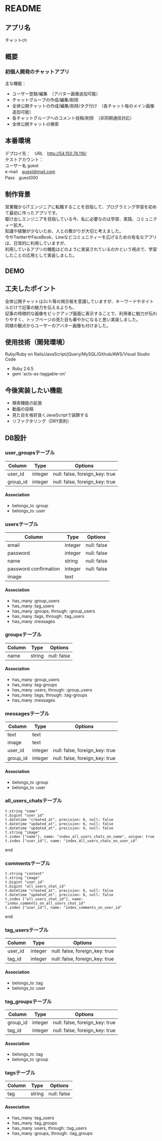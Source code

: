 # README

## アプリ名
チャットch

## 概要
### 初個人開発のチャットアプリ
主な機能： <br>
* ユーザー登録/編集　（アバター画像追加可能） <br>
* チャットグループの作成/編集/削除<br>
* 全体公開チャットの作成/編集/削除/タグ付け　（各チャット毎のメイン画像追加可能） <br>
* 各チャットグループへのコメント投稿/削除　（非同期通信対応） <br>
* 全体公開チャットの検索

## 本番環境
デプロイ先：　URL　http://54.150.76.116/<br>
テストアカウント： <br>
ユーザー名 guest<br>
e-mail　guest@mail.com<br>
Pass　guest000

## 制作背景
営業職からITエンジニアに転職することを目指して、プログラミング学習を初めて最初に作ったアプリです。<br>
駆け出しエンジニアを目指している今、私に必要なのは学習、実践、コミュニティー拡大。<br>
知識や経験が少ないため、人との繋がりが大切と考えました。<br>
今やTwitterやFaceBook、Lineなどコミュニティーを広げるための有名なアプリは、日常的に利用していますが、<br>
利用しているアプリの機能はどのように実装されているのかという視点で、学習したことの応用として実装しました。

## DEMO


## 工夫したポイント
全体公開チャットは2cｈ等の掲示板を意識していますが、キーワードやタイトルだけで記事の魅力を伝えるよりも、<br>
記事の特徴的な画像をピックアップ画面に表示することで、利用者に魅力が伝わりやすく、トップページの見た目も華やかになると思い実装しました。<br>
同様の観点からユーザーのアバター画像も付けました。

## 使用技術（開発環境）
Ruby/Ruby on Rails/JavaScript/jQuery/MySQL/Github/AWS/Visual Studio Code <br>
* Ruby 2.6.5 <br>
* gem 'acts-as-taggable-on'

## 今後実装したい機能
* 検索機能の拡張<br>
* 動画の投稿<br>
* 見た目を格好良くJavaScriptで装飾する<br>
* リファクタリング（DRY原則）

## DB設計

### user_groupsテーブル

|Column|Type|Options|
|------|----|-------|
|user_id|integer|null: false, foreign_key: true|
|group_id|integer|null: false, foreign_key: true|

#### Association
- belongs_to :group
- belongs_to :user

### usersテーブル

|Column|Type|Options|
|------|----|-------|
|email|integer|null: false|
|password|integer|null: false|
|name|string|null: false|
|password confirmation|integer|null: false|
|image|text|

#### Association
- has_many :group_users
- has_many :tag_users
- has_many :groups, through: :group_users
- has_many :tags, through: :tag_users
- has_many :messages

### groupsテーブル

|Column|Type|Options|
|------|----|-------|
|name|string|null: false|

#### Association
- has_many :group_users
- has_many :tag-groups
- has_many :users, through: :group_users
- has_many :tags, through: :tag-groups
- has_many :messages

### messagesテーブル

|Column|Type|Options|
|------|----|-------|
|text|text||
|image|text||
|user_id|integer|null: false, foreign_key: true|
|group_id|integer|null: false, foreign_key: true|

#### Association
- belongs_to :group
- belongs_to :user

### all_users_chatsテーブル


    t.string "name"
    t.bigint "user_id"
    t.datetime "created_at", precision: 6, null: false
    t.datetime "updated_at", precision: 6, null: false
    t.datetime "updated_at", precision: 6, null: false
    t.string "image"
    t.index ["name"], name: "index_all_users_chats_on_name", unique: true
    t.index ["user_id"], name: "index_all_users_chats_on_user_id"
  end
  
### commentsテーブル
    t.string "content"
    t.string "image"
    t.bigint "user_id"
    t.bigint "all_users_chat_id"
    t.datetime "created_at", precision: 6, null: false
    t.datetime "updated_at", precision: 6, null: false
    t.index ["all_users_chat_id"], name: "index_comments_on_all_users_chat_id"
    t.index ["user_id"], name: "index_comments_on_user_id"
  end

### tag_usersテーブル

|Column|Type|Options|
|------|----|-------|
|user_id|integer|null: false, foreign_key: true|
|tag_id|integer|null: false, foreign_key: true|

#### Association
- belongs_to :tag
- belongs_to :user

### tag_groupsテーブル
|Column|Type|Options|
|------|----|-------|
|group_id|integer|null: false, foreign_key: true|
|tag_id|integer|null: false, foreign_key: true|

#### Association
- belongs_to :tag
- belongs_to :group

### tagsテーブル
|Column|Type|Options|
|------|----|-------|
|tag|string|null: false|

#### Association
- has_many :tag_users
- has_many :tag_groups
- has_many :users, through: :tag_users
- has_many :groups, through: :tag_groups
